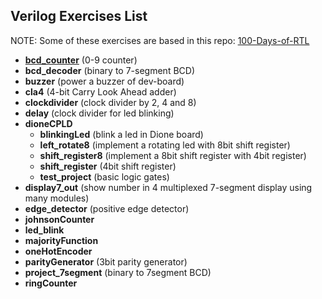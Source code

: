 ## Verilog Exercises List

NOTE: Some of these exercises are based in this repo: [100-Days-of-RTL](https://github.com/Ummidichandrika/100-Days-of-RTL)  

- [**bcd_counter**](/verilog/bcd_counter/) (0-9 counter)
- **bcd_decoder** (binary to 7-segment BCD)
- **buzzer** (power a buzzer of dev-board)
- **cla4** (4-bit Carry Look Ahead adder)
- **clockdivider** (clock divider by 2, 4 and 8)
- **delay** (clock divider for led blinking)
- **dioneCPLD**
    - **blinkingLed** (blink a led in Dione board)
    - **left_rotate8** (implement a rotating led with 8bit shift register)
    - **shift_register8** (implement a 8bit shift register with 4bit register)
    - **shift_register** (4bit shift register)
    - **test_project** (basic logic gates)
- **display7_out** (show number in 4 multiplexed 7-segment display using many modules)
- **edge_detector** (positive edge detector)
- **johnsonCounter**
- **led_blink**
- **majorityFunction**
- **oneHotEncoder**
- **parityGenerator** (3bit parity generator)
- **project_7segment** (binary to 7segment BCD)
- **ringCounter**
